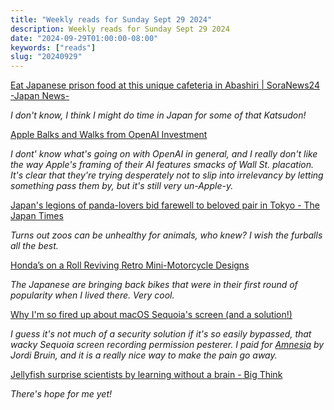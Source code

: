 ```yaml
---
title: "Weekly reads for Sunday Sept 29 2024"
description: Weekly reads for Sunday Sept 29 2024
date: "2024-09-29T01:00:00-08:00"
keywords: ["reads"]
slug: "20240929"
---
```



[Eat Japanese prison food at this unique cafeteria in Abashiri | SoraNews24 -Japan News-](https://soranews24.com/2024/09/29/eat-japanese-prison-food-at-this-unique-cafeteria-in-abashiri/)

*I don't know, I think I might do time in Japan for some of that Katsudon!*

[Apple Balks and Walks from OpenAI Investment](https://spyglass.org/apple-backs-out-openai-investment/)

*I dont' know what's going on with OpenAI in general, and I really don't like the way Apple's framing of their AI features smacks of Wall St. placation. It's clear that they're trying desperately not to slip into irrelevancy by letting something pass them by, but it's still very un-Apple-y.*

[Japan's legions of panda-lovers bid farewell to beloved pair in Tokyo - The Japan Times](https://www.japantimes.co.jp/news/2024/09/29/japan/ueno-zoo-pandas-china/)

*Turns out zoos can be unhealthy for animals, who knew? I wish the furballs all the best.*

[Honda’s on a Roll Reviving Retro Mini-Motorcycle Designs](https://www.thedrive.com/news/hondas-on-a-roll-reviving-retro-mini-motorcycle-designs)

*The Japanese are bringing back bikes that were in their first round of popularity when I lived there. Very cool.*

[Why I'm so fired up about macOS Sequoia's screen (and a solution!)](https://birchtree.me/blog/why-im-so-fired-up-about-macos-sequoias-screen-and-a-solution/)

*I guess it's not much of a security solution if it's so easily bypassed, that wacky Sequoia screen recording permission pesterer. I paid for [Amnesia](https://goodsnooze.gumroad.com/l/amnesia?layout=profile) by Jordi Bruin, and it is a really nice way to make the pain go away.*

[Jellyfish surprise scientists by learning without a brain - Big Think](https://bigthink.com/life/jellyfish-learning-without-a-brain/)

*There's hope for me yet!*
